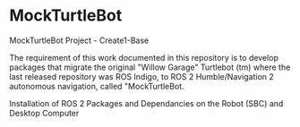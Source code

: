 # MockTurtleBot
MockTurtleBot Project - Create1-Base

The requirement of this work documented in this repository is to develop packages that migrate the original "Willow Garage" Turtlebot (tm) where the last released repository was ROS Indigo, to ROS 2 Humble/Navigation 2 autonomous navigation, called "MockTurtleBot.

Installation of ROS 2 Packages and Dependancies on the Robot (SBC) and Desktop Computer




